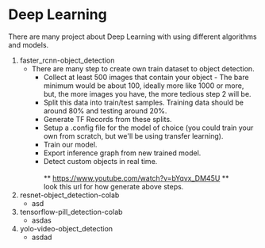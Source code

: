 # Deep Learning
There are many project about Deep Learning with using different algorithms and models.
1. faster_rcnn-object_detection
   - There are many step to create own train dataset to object detection. 
     - Collect at least 500 images that contain your object - The bare minimum would be about 100, ideally more like 1000 or more, but, the more images you have, the more tedious step 2 will be.
     - Split this data into train/test samples. Training data should be around 80% and testing around 20%.
     - Generate TF Records from these splits.
     - Setup a .config file for the model of choice (you could train your own from scratch, but we'll be using transfer learning).
     - Train our model.
     - Export inference graph from new trained model.
     - Detect custom objects in real time.
     <br><br>** https://www.youtube.com/watch?v=bYqvx_DM45U ** 
     <br>look this url for how generate above steps.
2. resnet-object_detection-colab
   - asd
3. tensorflow-pill_detection-colab
   - asdas
4. yolo-video-object_detection
   - asdad
